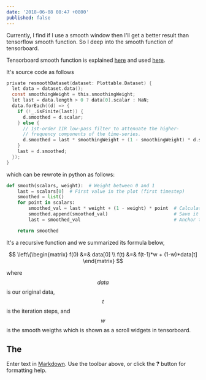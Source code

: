 ```yaml
---
date: '2018-06-08 08:47 +0800'
published: false
---
```

Currently, I find if I use a smooth window then I'll get a better result than tensorflow smooth function. So I deep into the smooth function of tensorboard.

Tensorboard smooth function is explained [here](https://github.com/tensorflow/tensorboard/blob/f801ebf1f9fbfe2baee1ddd65714d0bccc640fb1/tensorboard/plugins/scalar/vz_line_chart/vz-line-chart.ts#L55) and used [here](https://github.com/tensorflow/tensorboard/blob/f801ebf1f9fbfe2baee1ddd65714d0bccc640fb1/tensorboard/plugins/scalar/vz_line_chart/vz-line-chart.ts#L704). 

It's source code as follows

```C
private resmoothDataset(dataset: Plottable.Dataset) {
  let data = dataset.data();
  const smoothingWeight = this.smoothingWeight;
  let last = data.length > 0 ? data[0].scalar : NaN;
  data.forEach((d) => {
    if (!_.isFinite(last)) {
      d.smoothed = d.scalar;
    } else {
      // 1st-order IIR low-pass filter to attenuate the higher-
      // frequency components of the time-series.
      d.smoothed = last * smoothingWeight + (1 - smoothingWeight) * d.scalar;
    }
    last = d.smoothed;
  });
}
```

which can be rewrote in python as follows:

```Python
def smooth(scalars, weight):  # Weight between 0 and 1
    last = scalars[0]  # First value in the plot (first timestep)
    smoothed = list()
    for point in scalars:
        smoothed_val = last * weight + (1 - weight) * point  # Calculate smoothed value
        smoothed.append(smoothed_val)                        # Save it
        last = smoothed_val                                  # Anchor the last smoothed value

    return smoothed
```

It's a recursive function and we summarized its formula below,

$$
\left\{\begin{matrix}
f(0) &=& data[0] \\
f(t) &=& f(t-1)*w + (1-w)*data[t]
\end{matrix}
$$

where $$data$$ is our original data, $$t$$ is the iteration steps, and $$w$$ is the smooth weigths which is shown as a scroll widgets in tensorboard.

## The 

Enter text in [Markdown](http://daringfireball.net/projects/markdown/). Use the toolbar above, or click the **?** button for formatting help.

